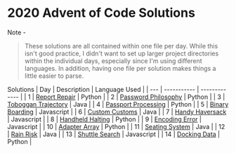# 2020 Advent of Code Solutions

Note -

> These solutions are all contained within one file per day. While this isn't good practice, I didn't want to set up larger project directories within the individual days, especially since I'm using different languages. In addition, having one file per solution makes things a little easier to parse.

Solutions
| Day | Description | Language Used |
| --- | ----------- | ------------- |
| 1 | [Report Repair](Day1/ReportRepair.md) | Python |
| 2 | [Password Philosophy](Day2/PasswordPhilosophy.md) | Python |
| 3 | [Toboggan Trajectory](Day3/TobogganTrajectory.md) | Java |
| 4 | [Passport Processing](Day4/PassportProcessing.md) | Python |
| 5 | [Binary Boarding](Day5/BinaryBoarding.md) | Javascript |
| 6 | [Custom Customs](Day6/CustomCustoms.md) | Java |
| 7 | [Handy Haversack](Day7/HandyHaversack.md) | Javascript |
| 8 | [Handheld Halting](Day8/HandheldHalting.md) | Python |
| 9 | [Encoding Error](Day9/EncodingError.md) | Javascript |
| 10 | [Adapter Array](Day10/AdapterArray.md) | Python |
| 11 | [Seating System](Day11/SeatingSystem.md) | Java |
| 12 | [Rain Risk](Day12/RainRisk.md) | Java |
| 13 | [Shuttle Search](Day13/ShuttleSearch.md) | Javascript |
| 14 | [Docking Data](Day14/DockingData.md) | Python |
